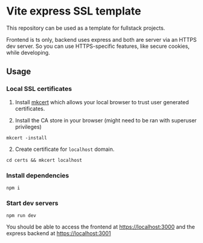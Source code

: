 # Vite express SSL template

This repository can be used as a template for fullstack projects.

Frontend is ts only, backend uses express and both are server via an HTTPS dev server.
So you can use HTTPS-specific features, like secure cookies, while developing.

## Usage

### Local SSL certificates

1. Install [mkcert](https://github.com/FiloSottile/mkcert) which allows your local browser to trust
   user generated certificates.

2. Install the CA store in your browser (might need to be ran with superuser privileges)

```shell
mkcert -install
```

2. Create certificate for `localhost` domain.

```shell
cd certs && mkcert localhost
```

### Install dependencies

```shell
npm i
```

### Start dev servers

```shell
npm run dev
```

You should be able to access the frontend at [https://localhost:3000](https://localhost:3000)
and the express backend at [https://localhost:3001](https://localhost:3001)
